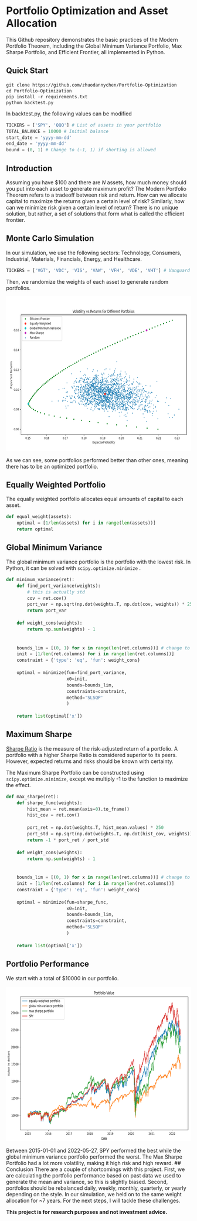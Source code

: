 # Portfolio Optimization and Asset Allocation
This Github repository demonstrates the basic practices of the Modern Portfolio Theorem, including the Global Minimum Variance Portfolio, Max Sharpe Portfolio, and Efficient Frontier, all implemented in Python.
## Quick Start
```
git clone https://github.com/zhuodannychen/Portfolio-Optimization
cd Portfolio-Optimization
pip install -r requirements.txt
python backtest.py
```
In backtest.py, the following values can be modified
```python
TICKERS = ['SPY', 'QQQ'] # List of assets in your portfolio
TOTAL_BALANCE = 10000 # Initial balance
start_date = 'yyyy-mm-dd'
end_date = 'yyyy-mm-dd'
bound = (0, 1) # Change to (-1, 1) if shorting is allowed
```
## Introduction
Assuming you have $100 and there are _N_ assets, how much money should you put into each asset to generate maximum profit? 
The Modern Portfolio Theorem refers to a tradeoff between risk and return. How can we allocate capital to maximize the returns given a certain level of risk? Similarly, how can we minimize risk given a certain level of return? There is no unique solution, but rather, a set of solutions that form what is called the efficient frontier.
## Monte Carlo Simulation
In our simulation, we use the following sectors: Technology, Consumers, Industrial, Materials, Financials, Energy, and Healthcare.
```python
TICKERS = ['VGT', 'VDC', 'VIS', 'VAW', 'VFH', 'VDE', 'VHT'] # Vanguard ETFs of different sectors
```
Then, we randomize the weights of each asset to generate random portfolios.
<p align="center">
  <img alt="Portfolios" src="assets/portfolios.png" width="680" height="420" />
</p>

As we can see, some portfolios performed better than other ones, meaning there has to be an optimized portfolio.
## Equally Weighted Portfolio
The equally weighted portfolio allocates equal amounts of capital to each asset.
```python
def equal_weight(assets):
    optimal = [1/len(assets) for i in range(len(assets))]
    return optimal
```
## Global Minimum Variance
The global minimum variance portfolio is the portfolio with the lowest risk. In Python, it can be solved with ```scipy.optimize.minimize``` .
```python
def minimum_variance(ret):
    def find_port_variance(weights):
        # this is actually std
        cov = ret.cov()
        port_var = np.sqrt(np.dot(weights.T, np.dot(cov, weights)) * 250)
        return port_var

    def weight_cons(weights):
        return np.sum(weights) - 1


    bounds_lim = [(0, 1) for x in range(len(ret.columns))] # change to (-1, 1) if you want to short
    init = [1/len(ret.columns) for i in range(len(ret.columns))]
    constraint = {'type': 'eq', 'fun': weight_cons}

    optimal = minimize(fun=find_port_variance,
                       x0=init,
                       bounds=bounds_lim,
                       constraints=constraint,
                       method='SLSQP'
                       )

    return list(optimal['x'])
```
## Maximum Sharpe
[Sharpe Ratio]("https://economictimes.indiatimes.com/definition/sharpe-ratio") is the measure of the risk-adjusted return of a portfolio. A portfolio with a higher Sharpe Ratio is considered superior to its peers. However, expected returns and risks should be known with certainty.

The Maximum Sharpe Portfolio can be constructed using ```scipy.optimize.minimize```, except we multiply -1 to the function to maximize the effect.
```python
def max_sharpe(ret):
    def sharpe_func(weights):
        hist_mean = ret.mean(axis=0).to_frame()
        hist_cov = ret.cov()

        port_ret = np.dot(weights.T, hist_mean.values) * 250
        port_std = np.sqrt(np.dot(weights.T, np.dot(hist_cov, weights)) * 250)
        return -1 * port_ret / port_std

    def weight_cons(weights):
        return np.sum(weights) - 1


    bounds_lim = [(0, 1) for x in range(len(ret.columns))] # change to (-1, 1) if you want to short
    init = [1/len(ret.columns) for i in range(len(ret.columns))]
    constraint = {'type': 'eq', 'fun': weight_cons}

    optimal = minimize(fun=sharpe_func,
                       x0=init,
                       bounds=bounds_lim,
                       constraints=constraint,
                       method='SLSQP'
                       )

    return list(optimal['x'])
```
## Portfolio Performance
We start with a total of $10000 in our portfolio.
<p align="center">
  <img alt="Portfolio Values" src="assets/portfolio_values.png" width="680" height="420" />
</p>
Between 2015-01-01 and 2022-05-27, SPY performed the best while the global minimum variance portfolio performed the worst.
The Max Sharpe Portfolio had a lot more volatility, making it high risk and high reward.
## Conclusion
There are a couple of shortcomings with this project. First, we are calculating the portfolio performance
based on past data we used to generate the mean and variance, so this is slightly biased.
Second, portfolios should be rebalanced daily, weekly, monthly, quarterly, or yearly depending on the style. In our simulation, we held on to the same weight allocation for ~7 years.
For the next steps, I will tackle these challenges.

**This project is for research purposes and not investment advice.**

